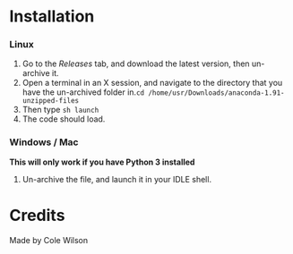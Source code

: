 # Installation
### Linux
1. Go to the *Releases* tab, and download the latest version, then un-archive it.
2. Open a terminal in an X session, and navigate to the directory that you have the un-archived folder in.`cd /home/usr/Downloads/anaconda-1.91-unzipped-files`
3. Then type `sh launch`
4. The code should load.
### Windows / Mac
**This will only work if you have Python 3 installed**
1. Un-archive the file, and launch it in your IDLE shell.
# Credits
Made by Cole Wilson
